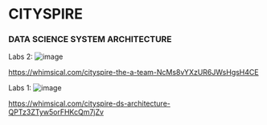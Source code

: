 # CITYSPIRE
### DATA SCIENCE SYSTEM ARCHITECTURE

Labs 2:
![image]("https://github.com/Lambda-School-Labs/PT17_cityspire-a-ds/blob/a6f0a23af890a04f5fd5e2bd961c2af23098a61d/notebooks/visuals/files/Cityspire%20The%20A%20Team.png")

https://whimsical.com/cityspire-the-a-team-NcMs8vYXzUR6JWsHgsH4CE


Labs 1:
![image](https://user-images.githubusercontent.com/54873526/110257684-fe9f9980-7f6c-11eb-90a1-bd1e1fa9c9e5.png)

https://whimsical.com/cityspire-ds-architecture-QPTz3ZTyw5orFHKcQm7jZv
